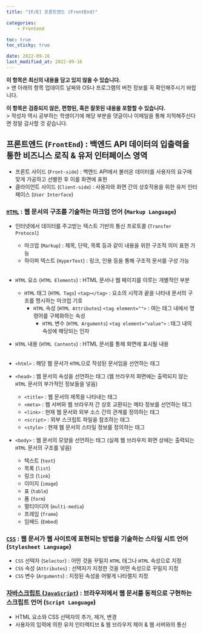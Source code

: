 ```yaml
---
title: "[F/E] 프론트엔드 (FrontEnd)"

categories:
    - Frontend

toc: true
toc_sticky: true

date: 2022-09-16
last_modified_at: 2022-09-16
---
```


<p class="notice--danger"><strong>이 항목은 최신의 내용을 담고 있지 않을 수 있습니다.</strong><br>> 맨 아래의 항목 업데이트 날짜와 OS나 프로그램의 버전 정보를 꼭 확인해주시기 바랍니다.</p>

<p class="notice--warning"><strong>이 항목은 검증되지 않은, 편향된, 혹은 잘못된 내용을 포함할 수 있습니다.</strong><br>> 작성자 역시 공부하는 학생이기에 해당 부분을 댓글이나 이메일을 통해 지적해주신다면 정말 감사할 것 같습니다.</p>

## 프론트엔드 (```FrontEnd```) : 백엔드 API 데이터의 입출력을 통한 비즈니스 로직 & 유저 인터페이스 영역
- 프론트 사이드 (```Front-side```) : 백엔드 API에서 불러온 데이터를 사용자의 요구에 맞게 가공하고 선별한 후 이를 화면에 표현
- 클라이언트 사이드 (```Client-side```) : 사용자와 화면 간의 상호작용을 위한 유저 인터페이스 (```User Interface```)

### <a href="https://pocj8ur4in.github.io/frontend/html1/"><code>HTML</code></a> : 웹 문서의 구조를 기술하는 마크업 언어 (```Markup Language```)
- 인터넷에서 데이터를 주고받는 텍스트 기반의 통신 프로토콜 (```Transfer Protocol```)
  - 마크업 (```Markup```) : 제목, 단락, 목록 등과 같이 내용을 위한 구조적 의미 표현 가능
  - 하이퍼 텍스트 (```HyperText```) : 링크, 인용 등을 통해 구조적 문서를 구성 가능
<br><br>

- ```HTML``` 요소 (```HTML Elements```) : HTML 문서나 웹 페이지를 이루는 개별적인 부분
  - ```HTML``` 태그 (```HTML Tags```) ```<tag></tag>``` : 요소의 시작과 끝을 나타내 문서의 구조를 명시하는 마크업 기호
    - ```HTML``` 속성 (```HTML Attributes```) ```<tag element="">``` : 여는 태그 내에서 명령어를 구체화하는 속성
      - ```HTML``` 변수 (```HTML Arguments```) ```<tag element="value">``` : 태그 내의 속성에 해당되는 인자
- ```HTML``` 내용 (```HTML Contents```) : HTML 문서를 통해 화면에 표시될 내용
<br><br>

- ```<html>``` : 해당 웹 문서가 ```HTML```으로 작성된 문서임을 선언하는 태그
- ```<head>``` : 웹 문서의 속성을 선언하는 태그 (웹 브라우저 화면에는 출력되지 않는 ```HTML``` 문서의 부가적인 정보들을 넣음)
  - ```<title>``` : 웹 문서의 제목을 나타내는 태그
  - ```<meta>``` : 웹 서버와 웹 브라우저 간 상호 교환되는 메타 정보를 선언하는 태그
  - ```<link>``` : 현재 웹 문서와 외부 소스 간의 관계를 정의하는 태그
  - ```<script>``` : 외부 스크립트 파일을 참조하는 태그
  - ```<style>``` : 현재 웹 문서의 스타일 정보를 정의하는 태그
- ```<body>``` : 웹 문서의 모양을 선언하는 태그 (실제 웹 브라우저 화면 상에는 출력되는 ```HTML``` 문서의 구조를 넣음)
  - 텍스트 (```text```)
  - 목록 (```list```)
  - 링크 (```link```)
  - 이미지 (```image```)
  - 표 (```table```)
  - 폼 (```form```)
  - 멀티미디어 (```multi-media```)
  - 프레임 (```frame```)
  - 임배드 (```Embed```)


### <a href="https://pocj8ur4in.github.io/frontend/css1/"><code>CSS</code></a> : 웹 문서가 웹 사이트에 표현되는 방법을 기술하는 스타일 시트 언어 (```Stylesheet Language```)
- ```CSS``` 선택자 (```Selector```) : 어떤 것을 꾸밀지 ```HTML``` 태그나 ```HTML``` 속성으로 지정
- ```CSS``` 속성 (```Attributes```) : 선택자가 지정한 것을 어떤 속성으로 꾸밀지 지정
- ```CSS``` 변수 (```Arguments```) : 지정된 속성을 어떻게 나타잴지 지정

### <a href="https://pocj8ur4in.github.io/frontend/js1/">자바스크립트 (<code>JavaScript</code>)</a> : 브라우저에서 웹 문서를 동적으로 구현하는 스크립트 언어 (```Script Language```)
- HTML 요소와 CSS 선택자의 추가, 제거, 변경
- 사용자의 입력에 의한 유저 인터렉티브 & 웹 브라우저 제어 & 웹 서버와의 통신